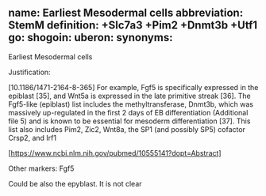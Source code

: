 name: Earliest Mesodermal cells 
abbreviation: StemM
definition: +Slc7a3 +Pim2 +Dnmt3b +Utf1
go:
shogoin: 
uberon:
synonyms:
---

Earliest Mesodermal cells

Justification:

[10.1186/1471-2164-8-365] For example, Fgf5 is specifically expressed in the epiblast [35], and Wnt5a is expressed in the late primitive streak [36]. The Fgf5-like (epiblast) list includes the methyltransferase, Dnmt3b, which was massively up-regulated in the first 2 days of EB differentiation (Additional file 5) and is known to be essential for mesoderm differentiation [37]. This list also includes Pim2, Zic2, Wnt8a, the SP1 (and possibly SP5) cofactor Crsp2, and Irf1

[https://www.ncbi.nlm.nih.gov/pubmed/10555141?dopt=Abstract]


Other markers:
Fgf5

Could be also the epyblast. It is not clear